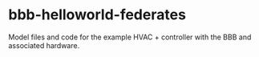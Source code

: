 # bbb-helloworld-federates
Model files and code for the example HVAC + controller with the BBB and associated hardware.
